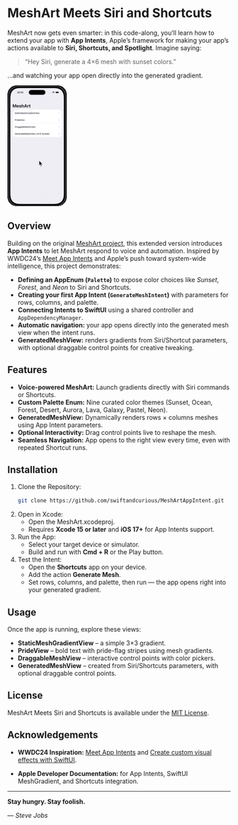 # MeshArt Meets Siri and Shortcuts  

MeshArt now gets even smarter: in this code-along, you’ll learn how to extend your app with **App Intents**, Apple’s framework for making your app’s actions available to **Siri, Shortcuts, and Spotlight**. Imagine saying:  

> “Hey Siri, generate a 4×6 mesh with sunset colors.”  

…and watching your app open directly into the generated gradient.  

![MeshArtAppIntent](MeshArtAppIntentRounded.gif)  

## Overview  

Building on the original [MeshArt project](https://github.com/swiftandcurious/MeshArt), this extended version introduces **App Intents** to let MeshArt respond to voice and automation. Inspired by WWDC24’s [Meet App Intents](https://developer.apple.com/videos/play/wwdc2024/10189) and Apple’s push toward system-wide intelligence, this project demonstrates:  

- **Defining an AppEnum (`Palette`)** to expose color choices like *Sunset*, *Forest*, and *Neon* to Siri and Shortcuts.  
- **Creating your first App Intent (`GenerateMeshIntent`)** with parameters for rows, columns, and palette.  
- **Connecting Intents to SwiftUI** using a shared controller and `AppDependencyManager`.  
- **Automatic navigation:** your app opens directly into the generated mesh view when the intent runs.  
- **GeneratedMeshView:** renders gradients from Siri/Shortcut parameters, with optional draggable control points for creative tweaking.  

## Features  

- **Voice-powered MeshArt:** Launch gradients directly with Siri commands or Shortcuts.  
- **Custom Palette Enum:** Nine curated color themes (Sunset, Ocean, Forest, Desert, Aurora, Lava, Galaxy, Pastel, Neon).  
- **GeneratedMeshView:** Dynamically renders rows × columns meshes using App Intent parameters.  
- **Optional Interactivity:** Drag control points live to reshape the mesh.  
- **Seamless Navigation:** App opens to the right view every time, even with repeated Shortcut runs.  

## Installation  

1. Clone the Repository:  
   ```bash
   git clone https://github.com/swiftandcurious/MeshArtAppIntent.git
   ```
2. Open in Xcode:
    - Open the MeshArt.xcodeproj.
    - Requires **Xcode 15 or later** and **iOS 17+** for App Intents support.
3. Run the App:
    - Select your target device or simulator.
    - Build and run with **Cmd + R** or the Play button.
4. Test the Intent:
    - Open the **Shortcuts** app on your device.
    - Add the action **Generate Mesh**.
    - Set rows, columns, and palette, then run — the app opens right into your generated gradient.
    
## Usage

Once the app is running, explore these views:

- **StaticMeshGradientView** – a simple 3×3 gradient.
- **PrideView** – bold text with pride-flag stripes using mesh gradients.
- **DraggableMeshView** – interactive control points with color pickers.
- **GeneratedMeshView** – created from Siri/Shortcuts parameters, with optional draggable control points.
    
## License

MeshArt Meets Siri and Shortcuts is available under the [MIT License](LICENSE).

## Acknowledgements

- **WWDC24 Inspiration:** [Meet App Intents](https://developer.apple.com/videos/play/wwdc2024/10189) and [Create custom visual effects with SwiftUI](https://developer.apple.com/videos/play/wwdc2024/10151).
    
- **Apple Developer Documentation:** for App Intents, SwiftUI MeshGradient, and Shortcuts integration.
    

---

**Stay hungry. Stay foolish.**

— _Steve Jobs_
